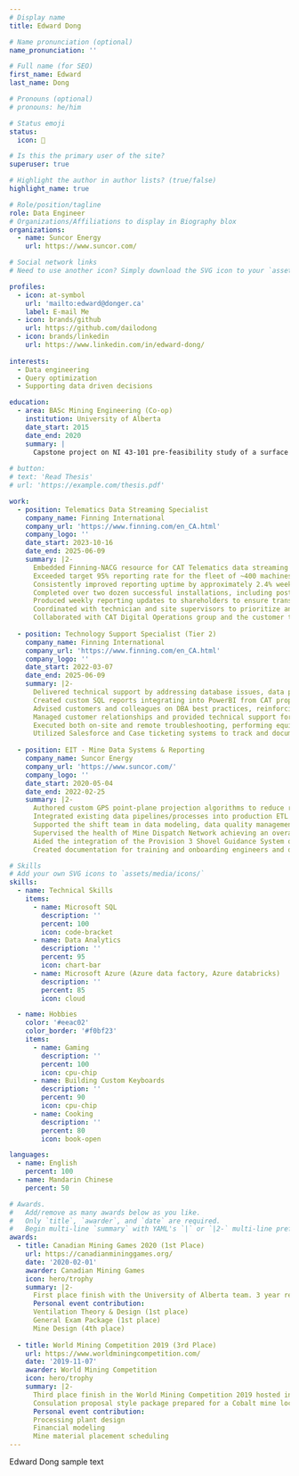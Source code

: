 ```yaml
---
# Display name
title: Edward Dong

# Name pronunciation (optional)
name_pronunciation: ''

# Full name (for SEO)
first_name: Edward
last_name: Dong

# Pronouns (optional)
# pronouns: he/him

# Status emoji
status:
  icon: 🚀

# Is this the primary user of the site?
superuser: true

# Highlight the author in author lists? (true/false)
highlight_name: true

# Role/position/tagline
role: Data Engineer
# Organizations/Affiliations to display in Biography blox
organizations:
  - name: Suncor Energy
    url: https://www.suncor.com/

# Social network links
# Need to use another icon? Simply download the SVG icon to your `assets/media/icons/` folder.

profiles:
  - icon: at-symbol
    url: 'mailto:edward@donger.ca'
    label: E-mail Me
  - icon: brands/github
    url: https://github.com/dailodong
  - icon: brands/linkedin
    url: https://www.linkedin.com/in/edward-dong/
    
interests:
  - Data engineering
  - Query optimization
  - Supporting data driven decisions

education:
  - area: BASc Mining Engineering (Co-op)
    institution: University of Alberta
    date_start: 2015
    date_end: 2020
    summary: |
      Capstone project on NI 43-101 pre-feasibility study of a surface iron mine in Western Australia
    
# button:
# text: 'Read Thesis'
# url: 'https://example.com/thesis.pdf'

work:
  - position: Telematics Data Streaming Specialist
    company_name: Finning International
    company_url: 'https://www.finning.com/en_CA.html'
    company_logo: ''
    date_start: 2023-10-16
    date_end: 2025-06-09
    summary: |2-
      Embedded Finning-NACG resource for CAT Telematics data streaming uptime, analytics, troubleshooting.
      Exceeded target 95% reporting rate for the fleet of ~400 machines (increase of several percentage points over duration of contract).
      Consistently improved reporting uptime by approximately 2.4% week on week through proactive monitoring and maintenance.
      Completed over two dozen successful installations, including post-commissioning software verification to ensure operational readiness.
      Produced weekly reporting updates to shareholders to ensure transparency and commitment on high priority items.
      Coordinated with technician and site supervisors to prioritize and complete troubleshooting for non-reporting machines.
      Collaborated with CAT Digital Operations group and the customer to navigate software development timelines.
    
  - position: Technology Support Specialist (Tier 2)
    company_name: Finning International
    company_url: 'https://www.finning.com/en_CA.html'
    company_logo: ''
    date_start: 2022-03-07
    date_end: 2025-06-09
    summary: |2-
      Delivered technical support by addressing database issues, data processing requests, and network troubleshooting, leveraging IT support experience.
      Created custom SQL reports integrating into PowerBI from CAT proprietary format (MS SQL, XML).
      Advised customers and colleagues on DBA best practices, reinforcing effective hardware and software troubleshooting
      Managed customer relationships and provided technical support for CAT MineStar suite, ensuring consistent performance of end-user devices.
      Executed both on-site and remote troubleshooting, performing equipment upgrades, repairs, and servicing to support timely resolution. 
      Utilized Salesforce and Case ticketing systems to track and document IT issues, ensuring clear communication and efficient resolution.
    
  - position: EIT - Mine Data Systems & Reporting
    company_name: Suncor Energy
    company_url: 'https://www.suncor.com/'
    company_logo: ''
    date_start: 2020-05-04
    date_end: 2022-02-25
    summary: |2-
      Authored custom GPS point-plane projection algorithms to reduce runtime of ETL processes by ~90% and merged with short range plan to provide accurate data driven business value (MS SQL and SSIS).
      Integrated existing data pipelines/processes into production ETL (MS SQL and SSIS).
      Supported the shift team in data modeling, data quality management, and business logic translation to identify poor operations performers resulting in a 2 year highest achieving shift.
      Supervised the health of Mine Dispatch Network achieving an overall system availability > 99.8% in 2020.
      Aided the integration of the Provision 3 Shovel Guidance System onto mine operations equipment and continue to provide ongoing real-time technical support.
      Created documentation for training and onboarding engineers and dispatchers for MMS Dispatch 6 and Provision 3.

# Skills
# Add your own SVG icons to `assets/media/icons/`
skills:
  - name: Technical Skills
    items:
      - name: Microsoft SQL
        description: ''
        percent: 100
        icon: code-bracket
      - name: Data Analytics
        description: ''
        percent: 95
        icon: chart-bar
      - name: Microsoft Azure (Azure data factory, Azure databricks)
        description: ''
        percent: 85
        icon: cloud

  - name: Hobbies
    color: '#eeac02'
    color_border: '#f0bf23'
    items:
      - name: Gaming
        description: ''
        percent: 100
        icon: cpu-chip
      - name: Building Custom Keyboards
        description: ''
        percent: 90
        icon: cpu-chip
      - name: Cooking
        description: ''
        percent: 80
        icon: book-open

languages:
  - name: English
    percent: 100
  - name: Mandarin Chinese
    percent: 50

# Awards.
#   Add/remove as many awards below as you like.
#   Only `title`, `awarder`, and `date` are required.
#   Begin multi-line `summary` with YAML's `|` or `|2-` multi-line prefix and indent 2 spaces below.
awards:
  - title: Canadian Mining Games 2020 (1st Place)
    url: https://canadianmininggames.org/
    date: '2020-02-01'
    awarder: Canadian Mining Games
    icon: hero/trophy
    summary: |2-
      First place finish with the University of Alberta team. 3 year reigning champions. Hosted in Halifax, Nova Scotia.
      Personal event contribution:
      Ventilation Theory & Design (1st place)
      General Exam Package (1st place)
      Mine Design (4th place)
  
  - title: World Mining Competition 2019 (3rd Place)
    url: https://www.worldminingcompetition.com/
    date: '2019-11-07'
    awarder: World Mining Competition
    icon: hero/trophy
    summary: |2-
      Third place finish in the World Mining Competition 2019 hosted in Saskatoon, SK.
      Consulation proposal style package prepared for a Cobalt mine located in the DRC.
      Personal event contribution:
      Processing plant design
      Financial modeling
      Mine material placement scheduling
---
```


Edward Dong sample text
